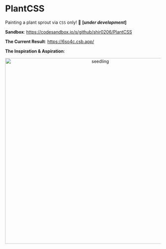# PlantCSS

Painting a plant sprout via `CSS` only! :seedling: <b>[*under development*]</b> 

**Sandbox**: https://codesandbox.io/s/github/shir0206/PlantCSS

**The Current Result**: https://6so4c.csb.app/

**The Inspiration & Aspiration**: 
<div style="text-align:center"><img src="https://user-images.githubusercontent.com/40990488/103551791-8c023700-4eb3-11eb-807d-1934f1420df0.jpg" alt="seedling" width="600px"></img></div>

